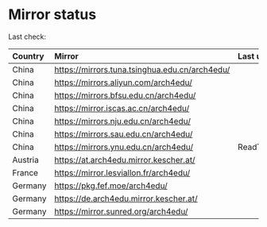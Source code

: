 <script src="./time.js"></script>
# Mirror status
Last check: <script type="text/javascript">localize(1683526984.5353992);</script>

|Country|Mirror|Last update|
|:------|:-----|:----------|
|China|https://mirrors.tuna.tsinghua.edu.cn/arch4edu/|<script type="text/javascript">localize(1683484123);</script>|
|China|https://mirrors.aliyun.com/arch4edu/|<script type="text/javascript">localize(1683484123);</script>|
|China|https://mirrors.bfsu.edu.cn/arch4edu/|<script type="text/javascript">localize(1683484123);</script>|
|China|https://mirror.iscas.ac.cn/arch4edu/|<script type="text/javascript">localize(1683484123);</script>|
|China|https://mirrors.nju.edu.cn/arch4edu/|<script type="text/javascript">localize(1683441250);</script>|
|China|https://mirrors.sau.edu.cn/arch4edu/|<script type="text/javascript">localize(1673850842);</script>|
|China|https://mirrors.ynu.edu.cn/arch4edu/|ReadTimeout|
|Austria|https://at.arch4edu.mirror.kescher.at/|<script type="text/javascript">localize(1683484123);</script>|
|France|https://mirror.lesviallon.fr/arch4edu/|<script type="text/javascript">localize(1683484123);</script>|
|Germany|https://pkg.fef.moe/arch4edu/|<script type="text/javascript">localize(1683484123);</script>|
|Germany|https://de.arch4edu.mirror.kescher.at/|<script type="text/javascript">localize(1683484123);</script>|
|Germany|https://mirror.sunred.org/arch4edu/|<script type="text/javascript">localize(1683484123);</script>|

<script src="./tablefilter/tablefilter.js"></script>
<script src="./table.js"></script>